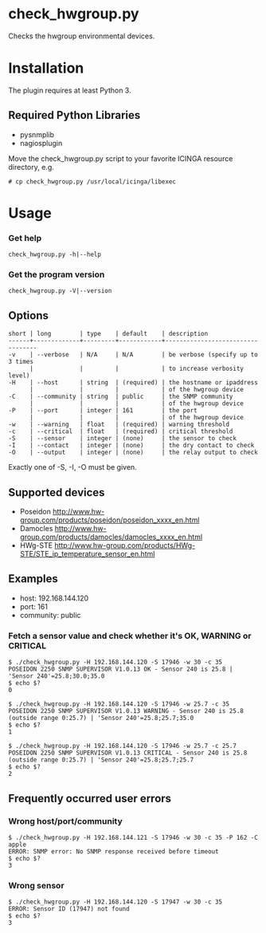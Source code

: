 # check_hwgroup.py

Checks the hwgroup environmental devices.

# Installation

The plugin requires at least Python 3.

## Required Python Libraries

* pysnmplib
* nagiosplugin

Move the check_hwgroup.py script to your favorite ICINGA resource directory, e.g.

    # cp check_hwgroup.py /usr/local/icinga/libexec

# Usage

### Get help

    check_hwgroup.py -h|--help

### Get the program version

    check_hwgroup.py -V|--version

Options
-------

    short | long        | type    | default    | description
    ------+-------------+---------+------------+----------------------------------
    -v    | --verbose   | N/A     | N/A        | be verbose (specify up to 3 times
          |             |         |            | to increase verbosity level)
    -H    | --host      | string  | (required) | the hostname or ipaddress
          |             |         |            | of the hwgroup device
    -C    | --community | string  | public     | the SNMP community
          |             |         |            | of the hwgroup device
    -P    | --port      | integer | 161        | the port
          |             |         |            | of the hwgroup device
    -w    | --warning   | float   | (required) | warning threshold
    -c    | --critical  | float   | (required) | critical threshold
    -S    | --sensor    | integer | (none)     | the sensor to check
    -I    | --contact   | integer | (none)     | the dry contact to check
    -O    | --output    | integer | (none)     | the relay output to check

Exactly one of -S, -I, -O must be given.

Supported devices
-----------------

* Poseidon  http://www.hw-group.com/products/poseidon/poseidon_xxxx_en.html
* Damocles  http://www.hw-group.com/products/damocles/damocles_xxxx_en.html
* HWg-STE   http://www.hw-group.com/products/HWg-STE/STE_ip_temperature_sensor_en.html

Examples
--------

* host:      192.168.144.120
* port:      161
* community: public

### Fetch a sensor value and check whether it's OK, WARNING or CRITICAL

    $ ./check_hwgroup.py -H 192.168.144.120 -S 17946 -w 30 -c 35
    POSEIDON 2250 SNMP SUPERVISOR V1.0.13 OK - Sensor 240 is 25.8 | 'Sensor 240'=25.8;30.0;35.0
    $ echo $?
    0

    $ ./check_hwgroup.py -H 192.168.144.120 -S 17946 -w 25.7 -c 35
    POSEIDON 2250 SNMP SUPERVISOR V1.0.13 WARNING - Sensor 240 is 25.8 (outside range 0:25.7) | 'Sensor 240'=25.8;25.7;35.0
    $ echo $?
    1

    $ ./check_hwgroup.py -H 192.168.144.120 -S 17946 -w 25.7 -c 25.7
    POSEIDON 2250 SNMP SUPERVISOR V1.0.13 CRITICAL - Sensor 240 is 25.8 (outside range 0:25.7) | 'Sensor 240'=25.8;25.7;25.7
    $ echo $?
    2

Frequently occurred user errors
-------------------------------

### Wrong host/port/community

    $ ./check_hwgroup.py -H 192.168.144.121 -S 17946 -w 30 -c 35 -P 162 -C apple
    ERROR: SNMP error: No SNMP response received before timeout
    $ echo $?
    3

### Wrong sensor

    $ ./check_hwgroup.py -H 192.168.144.120 -S 17947 -w 30 -c 35
    ERROR: Sensor ID (17947) not found
    $ echo $?
    3
